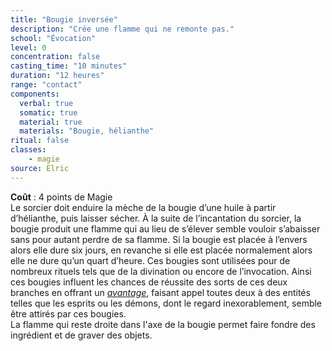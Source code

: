 ```yaml
---
title: "Bougie inversée"
description: "Crée une flamme qui ne remonte pas."
school: "Évocation"
level: 0
concentration: false
casting_time: "10 minutes"
duration: "12 heures"
range: "contact"
components:
  verbal: true
  somatic: true
  material: true
  materials: "Bougie, hélianthe"
ritual: false
classes:
    - magie
source: Elric
---
```

**Coût** : 4 points de Magie  
Le sorcier doit enduire la mèche de la bougie d’une huile à partir d’hélianthe, puis laisser sécher. À la suite de l’incantation du sorcier, la bougie produit une flamme qui au lieu de s’élever semble vouloir s’abaisser sans pour autant perdre de sa flamme. Si la bougie est placée à l’envers alors elle dure six jours, en revanche si elle est placée normalement alors elle ne dure qu’un quart d’heure. Ces bougies sont utilisées pour de nombreux rituels tels que de la divination ou encore de l’invocation. Ainsi ces bougies influent les chances de réussite des sorts de ces deux branches en offrant un [_avantage_](/utiliser-les-caracteristiques/#avantage-et-desavantage), faisant appel toutes deux à des entités telles que les esprits ou les démons, dont le regard inexorablement, semble être attirés par ces bougies.  
La flamme qui reste droite dans l'axe de la bougie permet faire fondre des ingrédient et de graver des objets.
